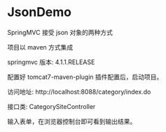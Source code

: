 # JsonDemo
SpringMVC 接受 json 对象的两种方式

项目以 maven 方式集成

springmvc 版本: 4.1.1.RELEASE

配置好 tomcat7-maven-plugin 插件配置后，启动项目。

访问地址: http://localhost:8088/category/index.do

接口类: CategorySiteController

输入表单，在浏览器控制台即可看到输出结果。

